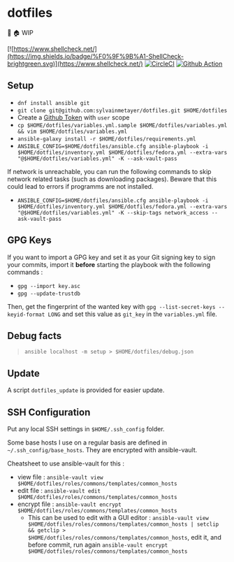 # dotfiles
🔧 🏠 WIP

[![https://www.shellcheck.net/](https://img.shields.io/badge/%F0%9F%9B%A1-ShellCheck-brightgreen.svg)](https://www.shellcheck.net/)
[![CircleCI](https://circleci.com/gh/sylvainmetayer/dotfiles.svg?style=svg)](https://circleci.com/gh/sylvainmetayer/dotfiles)
[![Github Action](https://github.com/sylvainmetayer/dotfiles/workflows/CI/badge.svg)](https://github.com/sylvainmetayer/dotfiles/actions)

## Setup

- `dnf install ansible git`
- `git clone git@github.com:sylvainmetayer/dotfiles.git $HOME/dotfiles`
- Create a [Github Token](https://github.com/settings/tokens) with `user` scope
- `cp $HOME/dotfiles/variables.yml.sample $HOME/dotfiles/variables.yml && vim $HOME/dotfiles/variables.yml`
- `ansible-galaxy install -r $HOME/dotfiles/requirements.yml`
- `ANSIBLE_CONFIG=$HOME/dotfiles/ansible.cfg ansible-playbook -i $HOME/dotfiles/inventory.yml $HOME/dotfiles/fedora.yml --extra-vars "@$HOME/dotfiles/variables.yml" -K --ask-vault-pass`

If network is unreachable, you can run the following commands to skip network related tasks (such as downloading packages). Beware that this could lead to errors if programms are not installed.

- `ANSIBLE_CONFIG=$HOME/dotfiles/ansible.cfg ansible-playbook -i $HOME/dotfiles/inventory.yml $HOME/dotfiles/fedora.yml --extra-vars "@$HOME/dotfiles/variables.yml" -K --skip-tags network_access --ask-vault-pass`

## GPG Keys

If you want to import a GPG key and set it as your Git signing key to sign your commits, import it **before** starting the playbook with the following commands : 

- `gpg --import key.asc`
- `gpg --update-trustdb`

Then, get the fingerprint of the wanted key with `gpg --list-secret-keys --keyid-format LONG` and set this value as `git_key` in the `variables.yml` file.


## Debug facts

> `ansible localhost -m setup > $HOME/dotfiles/debug.json`

## Update

A script `dotfiles_update` is provided for easier update.

## SSH Configuration

Put any local SSH settings in `$HOME/.ssh_config` folder.

Some base hosts I use on a regular basis are defined in `~/.ssh_config/base_hosts`. They are encrypted with ansible-vault.

Cheatsheet to use ansible-vault for this :

- view file : `ansible-vault view $HOME/dotfiles/roles/commons/templates/common_hosts`
- edit file : `ansible-vault edit $HOME/dotfiles/roles/commons/templates/common_hosts`
- encrypt file : `ansible-vault encrypt $HOME/dotfiles/roles/commons/templates/common_hosts`
    - This can be used to edit with a GUI editor : `ansible-vault view $HOME/dotfiles/roles/commons/templates/common_hosts | setclip && getclip > $HOME/dotfiles/roles/commons/templates/common_hosts`, edit it, and before commit, run again `ansible-vault encrypt $HOME/dotfiles/roles/commons/templates/common_hosts` 
